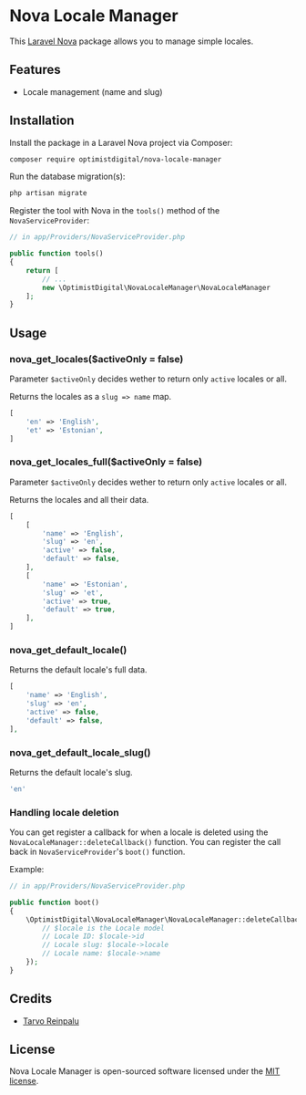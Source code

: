 # Nova Locale Manager

This [Laravel Nova](https://nova.laravel.com) package allows you to manage simple locales.

## Features

- Locale management (name and slug)

## Installation

Install the package in a Laravel Nova project via Composer:

```bash
composer require optimistdigital/nova-locale-manager
```

Run the database migration(s):

```bash
php artisan migrate
```

Register the tool with Nova in the `tools()` method of the `NovaServiceProvider`:

```php
// in app/Providers/NovaServiceProvider.php

public function tools()
{
    return [
        // ...
        new \OptimistDigital\NovaLocaleManager\NovaLocaleManager
    ];
}
```

## Usage

### nova_get_locales(\$activeOnly = false)

Parameter `$activeOnly` decides wether to return only `active` locales or all.

Returns the locales as a `slug => name` map.

```php
[
    'en' => 'English',
    'et' => 'Estonian',
]
```

### nova_get_locales_full(\$activeOnly = false)

Parameter `$activeOnly` decides wether to return only `active` locales or all.

Returns the locales and all their data.

```php
[
    [
        'name' => 'English',
        'slug' => 'en',
        'active' => false,
        'default' => false,
    ],
    [
        'name' => 'Estonian',
        'slug' => 'et',
        'active' => true,
        'default' => true,
    ],
]
```

### nova_get_default_locale()

Returns the default locale's full data.

```php
[
    'name' => 'English',
    'slug' => 'en',
    'active' => false,
    'default' => false,
],
```

### nova_get_default_locale_slug()

Returns the default locale's slug.

```php
'en'
```

### Handling locale deletion

You can get register a callback for when a locale is deleted using the `NovaLocaleManager::deleteCallback()` function. You can register the call back in `NovaServiceProvider`'s `boot()` function.

Example:

```php
// in app/Providers/NovaServiceProvider.php

public function boot()
{
    \OptimistDigital\NovaLocaleManager\NovaLocaleManager::deleteCallback(function ($locale) {
        // $locale is the Locale model
        // Locale ID: $locale->id
        // Locale slug: $locale->locale
        // Locale name: $locale->name
    });
}
```

## Credits

- [Tarvo Reinpalu](https://github.com/Tarpsvo)

## License

Nova Locale Manager is open-sourced software licensed under the [MIT license](LICENSE.md).
